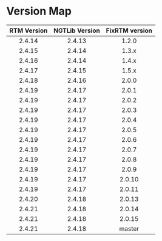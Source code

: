 # Version Map

| RTM Version | NGTLib Version | FixRTM version |
| :---------: | :------------: | :------------: |
| 2.4.14      | 2.4.13         | 1.2.0          |
| 2.4.15      | 2.4.14         | 1.3.x          |
| 2.4.16      | 2.4.14         | 1.4.x          |
| 2.4.17      | 2.4.15         | 1.5.x          |
| 2.4.18      | 2.4.16         | 2.0.0         |
| 2.4.19      | 2.4.17         | 2.0.1          |
| 2.4.19      | 2.4.17         | 2.0.2          |
| 2.4.19      | 2.4.17         | 2.0.3          |
| 2.4.19      | 2.4.17         | 2.0.4          |
| 2.4.19      | 2.4.17         | 2.0.5          |
| 2.4.19      | 2.4.17         | 2.0.6          |
| 2.4.19      | 2.4.17         | 2.0.7          |
| 2.4.19      | 2.4.17         | 2.0.8          |
| 2.4.19      | 2.4.17         | 2.0.9          |
| 2.4.19      | 2.4.17         | 2.0.10         |
| 2.4.19      | 2.4.17         | 2.0.11         |
| 2.4.20      | 2.4.18         | 2.0.13         |
| 2.4.21      | 2.4.18         | 2.0.14         |
| 2.4.21      | 2.4.18         | 2.0.15         |
| 2.4.21      | 2.4.18         | master         |
